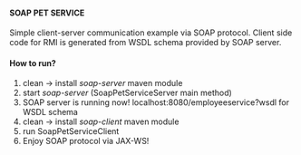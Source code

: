#### SOAP PET SERVICE
Simple client-server communication example via SOAP protocol. Client side code for RMI is generated from WSDL schema provided by SOAP server.

#### How to run?

1. clean -> install *soap-server* maven module
2. start *soap-server* (SoapPetServiceServer main method)
3. SOAP server is running now! localhost:8080/employeeservice?wsdl for WSDL schema
4. clean -> install *soap-client* maven module
5. run  SoapPetServiceClient
6. Enjoy SOAP protocol via JAX-WS!

